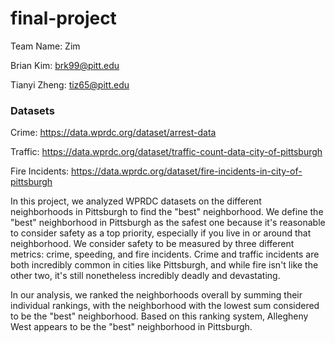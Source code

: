 # final-project

Team Name: Zim
  
Brian Kim: brk99@pitt.edu

Tianyi Zheng: tiz65@pitt.edu


### Datasets

Crime: https://data.wprdc.org/dataset/arrest-data
 
Traffic: https://data.wprdc.org/dataset/traffic-count-data-city-of-pittsburgh

Fire Incidents: https://data.wprdc.org/dataset/fire-incidents-in-city-of-pittsburgh

In this project, we analyzed WPRDC datasets on the different neighborhoods in Pittsburgh to find the "best" neighborhood.
We define the "best" neighborhood in Pittsburgh as the safest one because it's reasonable to consider safety as a top priority, especially if you live in or around that neighborhood.
We consider safety to be measured by three different metrics: crime, speeding, and fire incidents.
Crime and traffic incidents are both incredibly common in cities like Pittsburgh, and while fire isn't like the other two, it's still nonetheless incredibly deadly and devastating.
 
In our analysis, we ranked the neighborhoods overall by summing their individual rankings, with the neighborhood with the lowest sum considered to be the "best" neighborhood.
Based on this ranking system, Allegheny West appears to be the "best" neighborhood in Pittsburgh.
